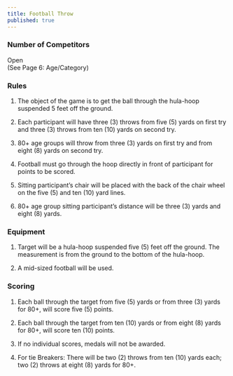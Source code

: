 ```yaml
---
title: Football Throw
published: true
---
```

### Number of Competitors

Open  
(See Page 6: Age/Category)

### Rules

1.  The object of the game is to get the ball through the hula-hoop suspended 5 feet off the ground.
    
2.  Each participant will have three (3) throws from five (5) yards on first try and three (3) throws from ten (10) yards on second try.
    
3.  80+ age groups will throw from three (3) yards on first try and from eight (8) yards on second try.
    
4.  Football must go through the hoop directly in front of participant for points to be scored.
    
5.  Sitting participant’s chair will be placed with the back of the chair wheel on the five (5) and ten (10) yard lines.
    
6.  80+ age group sitting participant’s distance will be three (3) yards and eight (8) yards.
    

### Equipment

1.  Target will be a hula-hoop suspended five (5) feet off the ground. The measurement is from the ground to the bottom of the hula-hoop.
    
2.  A mid-sized football will be used.
    

### Scoring

1.  Each ball through the target from five (5) yards or from three (3) yards for 80+, will score five (5) points.
    
2.  Each ball through the target from ten (10) yards or from eight (8) yards for 80+, will score ten (10) points.
    
3.  If no individual scores, medals will not be awarded.
    
4.  For tie Breakers: There will be two (2) throws from ten (10) yards each; two (2) throws at eight (8) yards for 80+.